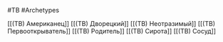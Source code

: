 #TB  #Archetypes

[[(TB) Американец]]
[[(TB) Дворецкий]]
[[(TB) Неотразимый]]
[[(TB) Первооткрыватель]]
[[(TB) Родитель]]
[[(TB) Сирота]]
[[(TB) Cосуд]]


